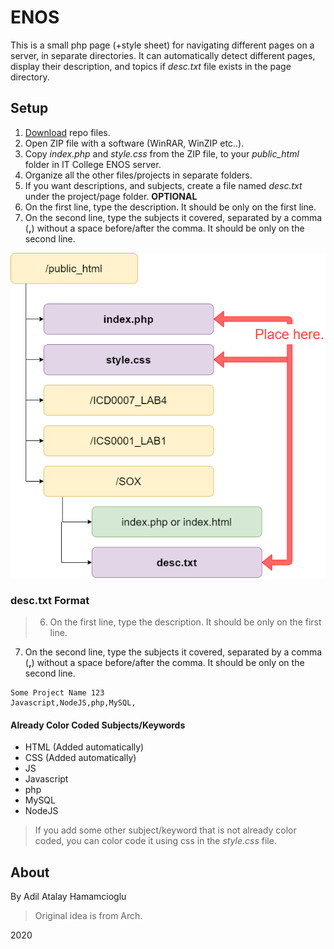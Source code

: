 # ENOS

This is a small php page (+style sheet) for navigating different pages on a server, in separate directories. It can automatically detect different pages, display their description, and topics if *desc.txt* file exists in the page directory.

## Setup

1. [Download](https://github.com/recoskyler/ENOS/archive/master.zip) repo files.
2. Open ZIP file with a software (WinRAR, WinZIP etc..).
3. Copy *index.php* and *style.css* from the ZIP file, to your *public_html* folder in IT College ENOS server.
4. Organize all the other files/projects in separate folders.
5. If you want descriptions, and subjects, create a file named *desc.txt* under the project/page folder. **OPTIONAL**
6. On the first line, type the description. It should be only on the first line.
7. On the second line, type the subjects it covered, separated by a comma (**,**) without a space before/after the comma. It should be only on the second line.

![Example](https://raw.githubusercontent.com/recoskyler/ENOS/master/ENOS_rep.png)

### desc.txt Format

> 6. On the first line, type the description. It should be only on the first line.
  7. On the second line, type the subjects it covered, separated by a comma (**,**) without a space before/after the comma. It should be only on the second line.

```
Some Project Name 123
Javascript,NodeJS,php,MySQL,
```

#### Already Color Coded Subjects/Keywords

 - HTML (Added automatically)
 - CSS (Added automatically)
 - JS
 - Javascript
 - php
 - MySQL
 - NodeJS
 
> If you add some other subject/keyword that is not already color coded, you can color code it using css in the *style.css* file.
  

## About

By Adil Atalay Hamamcioglu

> Original idea is from Arch.

2020
